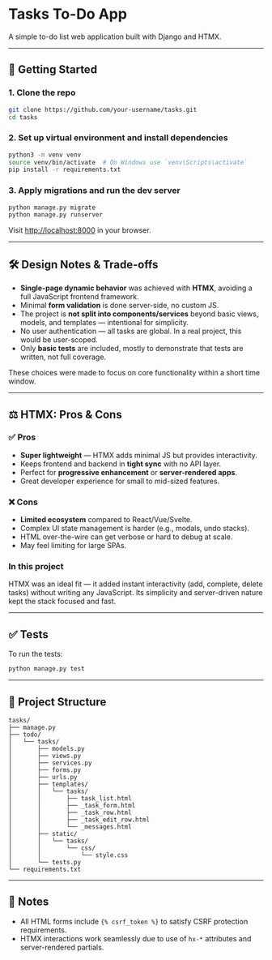 # Tasks To-Do App

A simple to-do list web application built with Django and HTMX.

---

## 🚀 Getting Started

### 1. Clone the repo
```bash
git clone https://github.com/your-username/tasks.git
cd tasks
```

### 2. Set up virtual environment and install dependencies
```bash
python3 -m venv venv
source venv/bin/activate  # On Windows use `venv\Scripts\activate`
pip install -r requirements.txt
```

### 3. Apply migrations and run the dev server
```bash
python manage.py migrate
python manage.py runserver
```

Visit [http://localhost:8000](http://localhost:8000) in your browser.

---

## 🛠 Design Notes & Trade-offs

- **Single-page dynamic behavior** was achieved with **HTMX**, avoiding a full JavaScript frontend framework.
- Minimal **form validation** is done server-side, no custom JS.
- The project is **not split into components/services** beyond basic views, models, and templates — intentional for simplicity.
- No user authentication — all tasks are global. In a real project, this would be user-scoped.
- Only **basic tests** are included, mostly to demonstrate that tests are written, not full coverage.

These choices were made to focus on core functionality within a short time window.

---

## ⚖️ HTMX: Pros & Cons

### ✅ Pros

- **Super lightweight** — HTMX adds minimal JS but provides interactivity.
- Keeps frontend and backend in **tight sync** with no API layer.
- Perfect for **progressive enhancement** or **server-rendered apps**.
- Great developer experience for small to mid-sized features.

### ❌ Cons

- **Limited ecosystem** compared to React/Vue/Svelte.
- Complex UI state management is harder (e.g., modals, undo stacks).
- HTML over-the-wire can get verbose or hard to debug at scale.
- May feel limiting for large SPAs.

### In this project

HTMX was an ideal fit — it added instant interactivity (add, complete, delete tasks) without writing any JavaScript. Its simplicity and server-driven nature kept the stack focused and fast.

---

## ✅ Tests

To run the tests:

```bash
python manage.py test
```

---

## 📁 Project Structure

```
tasks/
├── manage.py
├── todo/
│   └── tasks/
│       ├── models.py
│       ├── views.py
│       ├── services.py
│       ├── forms.py
│       ├── urls.py
│       ├── templates/
│       │   └── tasks/
│       │       ├── task_list.html
│       │       ├── _task_form.html
│       │       ├── _task_row.html
│       │       ├── _task_edit_row.html
│       │       └── _messages.html
│       ├── static/
│       │   └── tasks/
│       │       └── css/
│       │           └── style.css
│       └── tests.py
└── requirements.txt
```

---

## 📌 Notes

- All HTML forms include `{% csrf_token %}` to satisfy CSRF protection requirements.
- HTMX interactions work seamlessly due to use of `hx-*` attributes and server-rendered partials.
